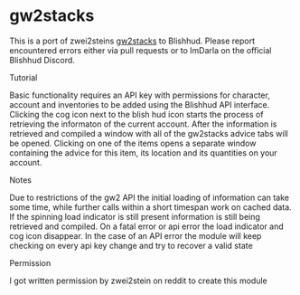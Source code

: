 # gw2stacks
This is a port of zwei2steins [gw2stacks](https://github.com/zwei2stein/gw2stacks) to Blishhud.
Please report encountered errors either via pull requests or to ImDarla on the official Blishhud Discord.

Tutorial

Basic functionality requires an API key with permissions for character, account and inventories to be added using the Blishhud API interface.
Clicking the cog icon next to the blish hud icon starts the process of retrieving the informaton of the current account.
After the information is retrieved and compiled a window with all of the gw2stacks advice tabs will be opened.
Clicking on one of the items opens a separate window containing the advice for this item, its location and its quantities on your account.

Notes

Due to restrictions of the gw2 API the initial loading of information can take some time, while further calls within a short timespan work on cached data.
If the spinning load indicator is still present information is still being retrieved and compiled.
On a fatal error or api error the load indicator and cog icon disappear.
In the case of an API error the module will keep checking on every api key change and try to recover a valid state

Permission

I got written permission by zwei2stein on reddit to create this module
